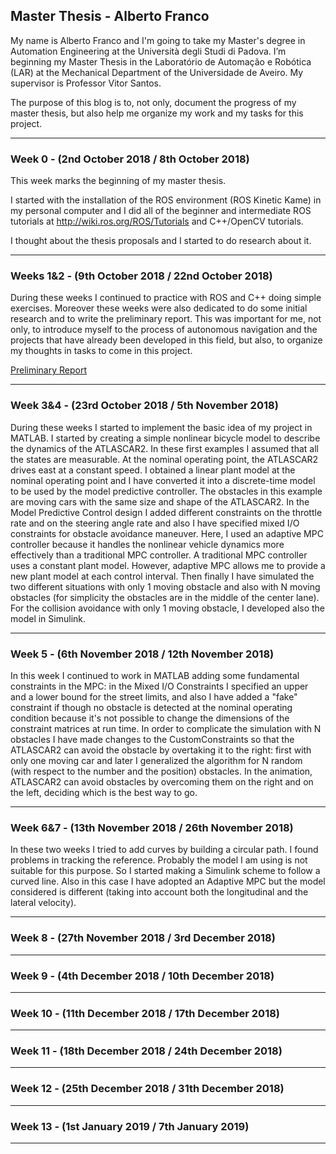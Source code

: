 ## Master Thesis - Alberto Franco

My name is Alberto Franco and I'm going to take my Master's degree in Automation Engineering at the Università degli Studi di Padova. I’m beginning my Master Thesis in the Laboratório de Automação e Robótica (LAR) at the Mechanical Department of the Universidade de Aveiro. My supervisor is Professor Vitor Santos.

The purpose of this blog is to, not only, document the progress of my master thesis, but also help me organize my work and my tasks for this project.

---------------------------------------------------------------------------------------------------
### Week 0 - (2nd October 2018 / 8th October 2018)
This week marks the beginning of my master thesis.

I started with the installation of the ROS environment (ROS Kinetic Kame) in my personal computer and I did all of the beginner and intermediate ROS tutorials at <http://wiki.ros.org/ROS/Tutorials> and C++/OpenCV tutorials.

I thought about the thesis proposals and I started to do research about it.

---------------------------------------------------------------------------------------------------
### Weeks 1&2 - (9th October 2018 / 22nd October 2018)
During these weeks I continued to practice with ROS and C++ doing simple exercises. Moreover these weeks were also dedicated to do some initial research and to write the preliminary report. This was important for me, not only, to introduce myself to the process of autonomous navigation and the projects that have already been developed in this field, but also, to organize my thoughts in tasks to come in this project.

[Preliminary Report](https://github.com/AlbertoFranco/MasterThesis/blob/master/Thesis_Latex/Preliminary%20Report/Preliminary_Report.pdf "Click here to open Preliminary Report.pdf")

---------------------------------------------------------------------------------------------------
### Week 3&4 - (23rd October 2018 / 5th November 2018)
During these weeks I started to implement the basic idea of ​​my project in MATLAB. I started by creating a simple nonlinear bicycle model to describe the dynamics of the ATLASCAR2. In these first examples I assumed that all the states are measurable. At the nominal operating point, the ATLASCAR2 drives east at a constant speed. I obtained a linear plant model at the nominal operating point and I have converted it into a discrete-time model to be used by the model predictive controller. The obstacles in this example are moving cars with the same size and shape of the ATLASCAR2. In the Model Predictive Control design I added different constraints on the throttle rate and on the steering angle rate and also I have specified mixed I/O constraints for obstacle avoidance maneuver. Here, I used an adaptive MPC controller because it handles the nonlinear vehicle dynamics more effectively than a traditional MPC controller. A traditional MPC controller uses a constant plant model. However, adaptive MPC allows me to provide a new plant model at each control interval. Then finally I have simulated the two different situations with only 1 moving obstacle and also with N moving obstacles (for simplicity the obstacles are in the middle of the center lane). For the collision avoidance with only 1 moving obstacle, I developed also the model in Simulink.

---------------------------------------------------------------------------------------------------
### Week 5 - (6th November 2018 / 12th November 2018)
In this week I continued to work in MATLAB adding some fundamental constraints in the MPC: in the Mixed I/O Constraints I specified an upper and a lower bound for the street limits, and also I have added a "fake" constraint if though no obstacle is detected at the nominal operating condition because it's not possible to change the dimensions of the constraint matrices at run time. In order to complicate the simulation with N obstacles I have made changes to the CustomConstraints so that the ATLASCAR2 can avoid the obstacle by overtaking it to the right: first with only one moving car and later I generalized the algorithm for N random (with respect to the number and the position) obstacles. In the animation, ATLASCAR2 can avoid obstacles by overcoming them on the right and on the left, deciding which is the best way to go.

---------------------------------------------------------------------------------------------------
### Week 6&7 - (13th November 2018 / 26th November 2018)
In these two weeks I tried to add curves by building a circular path. I found problems in tracking the reference. Probably the model I am using is not suitable for this purpose. So I started making a Simulink scheme to follow a curved line. Also in this case I have adopted an Adaptive MPC but the model considered is different (taking into account both the longitudinal and the lateral velocity).

---------------------------------------------------------------------------------------------------
### Week 8 - (27th November 2018 / 3rd December 2018)


---------------------------------------------------------------------------------------------------
### Week 9 - (4th December 2018 / 10th December 2018)


---------------------------------------------------------------------------------------------------
### Week 10 - (11th December 2018 / 17th December 2018)


---------------------------------------------------------------------------------------------------
### Week 11 - (18th December 2018 / 24th December 2018)


---------------------------------------------------------------------------------------------------
### Week 12 - (25th December 2018 / 31th December 2018)


---------------------------------------------------------------------------------------------------
### Week 13 - (1st January 2019 / 7th January 2019)


---------------------------------------------------------------------------------------------------




